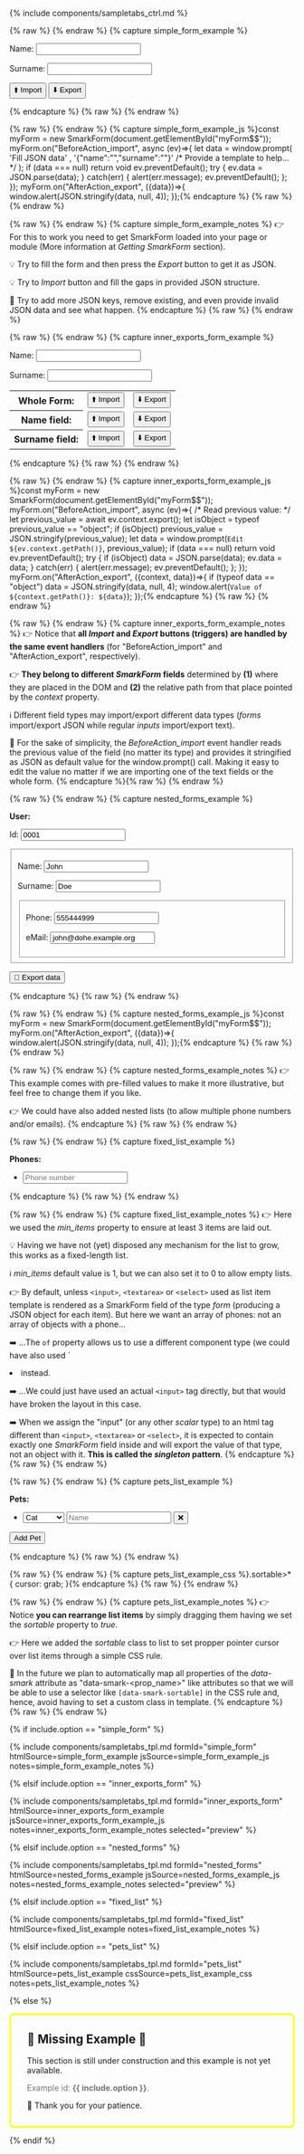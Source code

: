 
{% include components/sampletabs_ctrl.md %}

{% raw %} <!-- capture simple_form_example {{{ --> {% endraw %}
{% capture simple_form_example %}<div id='myForm$$'>
    <p>
        <label data-smark>Name:</label>
        <input name='name' data-smark>
    </p>
    <p>
        <label data-smark>Surname:</label>
        <input name='surname' data-smark>
    </p>
    <p>
        <button data-smark='{"action":"import"}'>⬆️  Import</button>
        <button data-smark='{"action":"export"}'>⬇️  Export</button>
    </p>
</div>{% endcapture %}
{% raw %} <!-- }}} --> {% endraw %}

{% raw %} <!-- capture simple_form_example_js {{{ --> {% endraw %}
{% capture simple_form_example_js %}const myForm = new SmarkForm(document.getElementById("myForm$$"));
myForm.on("BeforeAction_import", async (ev)=>{
    let data = window.prompt(
        'Fill JSON data'
        , '{"name":"","surname":""}' /* Provide a template to help... */
    );
    if (data === null) return void ev.preventDefault();
    try {
        ev.data = JSON.parse(data);
    } catch(err) {
        alert(err.message);
        ev.preventDefault();
    };
});
myForm.on("AfterAction_export", ({data})=>{
    window.alert(JSON.stringify(data, null, 4));
});{% endcapture %}
{% raw %} <!-- }}} --> {% endraw %}

{% raw %} <!-- capture simple_form_example_notes {{{ --> {% endraw %}
{% capture simple_form_example_notes %}
👉 For this to work you need to get SmarkForm loaded into your page or
module (More information at *Getting SmarkForm* section).

💡 Try to fill the form and then press the *Export* button to get it as
JSON.

💡 Try to *Import* button and fill the gaps in provided JSON structure.

🔨 Try to add more JSON keys, remove existing, and even provide invalid
JSON data and see what happen.
{% endcapture %}
{% raw %} <!-- }}} --> {% endraw %}

{% raw %} <!-- capture inner_exports_form_example {{{ --> {% endraw %}
{% capture inner_exports_form_example %}<div id='myForm$$'>
    <p>
        <label data-smark>Name:</label>
        <input name='name' data-smark>
    </p>
    <p>
        <label data-smark>Surname:</label>
        <input name='surname' data-smark>
    </p>
    <table>
        <tr>
            <th>Whole Form:</th>
            <td><button data-smark='{"action":"import"}'>⬆️  Import</button></td>
            <td><button data-smark='{"action":"export"}'>⬇️  Export</button></td>
        </tr>
        <tr>
            <th>Name field:</th>
            <td><button data-smark='{"action":"import","context":"name"}'>⬆️  Import</button></td>
            <td><button data-smark='{"action":"export","context":"name"}'>⬇️  Export</button></td>
        </tr>
        <tr>
            <th>Surname field:</th>
            <td><button data-smark='{"action":"import","context":"surname"}'>⬆️  Import</button></td>
            <td><button data-smark='{"action":"export","context":"surname"}'>⬇️  Export</button></td>
        </tr>
    </table>
</div>{% endcapture %}
{% raw %} <!-- }}} --> {% endraw %}

{% raw %} <!-- capture inner_exports_form_example_js {{{ --> {% endraw %}
{% capture inner_exports_form_example_js %}const myForm = new SmarkForm(document.getElementById("myForm$$"));
myForm.on("BeforeAction_import", async (ev)=>{
    /* Read previous value: */
    let previous_value = await ev.context.export();
    let isObject = typeof previous_value == "object";
    if (isObject) previous_value = JSON.stringify(previous_value);
    let data = window.prompt(`Edit ${ev.context.getPath()}`, previous_value);
    if (data === null) return void ev.preventDefault();
    try {
        if (isObject) data = JSON.parse(data);
        ev.data = data;
    } catch(err) {
        alert(err.message);
        ev.preventDefault();
    };
});
myForm.on("AfterAction_export", ({context, data})=>{
    if (typeof data == "object") data = JSON.stringify(data, null, 4);
    window.alert(`Value of ${context.getPath()}: ${data}`);
});{% endcapture %}
{% raw %} <!-- }}} --> {% endraw %}

{% raw %} <!-- capture inner_exports_form_example_notes {{{ --> {% endraw %}
{% capture inner_exports_form_example_notes %}
👉 Notice that **all *Import* and *Export* buttons (triggers) are handled
by the same event handlers** (for "BeforeAction_import" and
"AfterAction_export", respectively).

👉 **They belong to different *SmarkForm* fields** determined by **(1)**
where they are placed in the DOM and **(2)** the relative path from that
place pointed by the *context* property.

ℹ️  Different field types may import/export different data types (*forms*
import/export JSON while regular *inputs* import/export text).

🔧 For the sake of simplicity, the *BeforeAction_import* event handler
reads the previous value of the field (no matter its type) and provides it
stringified as JSON as default value for the window.prompt() call. Making
it easy to edit the value no matter if we are importing one of the text
fields or the whole form.
{% endcapture %}{% raw %} <!-- }}} --> {% endraw %}

{% raw %} <!-- capture nested_forms_example {{{ --> {% endraw %}
{% capture nested_forms_example %}<div id='myForm$$'>
    <b>User:</b>
    <p>
        <label data-smark>Id:</label>
        <input name='userId' value='0001' data-smark>
    </p>
    <fieldset data-smark='{"type":"form","name":"personal_data"}'>
        <p>
            <label data-smark>Name:</label>
            <input name='name' value='John' data-smark>
        </p>
        <p>
            <label data-smark>Surname:</label>
            <input name='surname' value='Doe' data-smark>
        </p>
        <fieldset data-smark='{"type":"form","name":"contact"}'>
            <p>
                <label data-smark>Phone:</label>
                <input name='phone' type='tel' value='555444999' data-smark>
            </p>
            <p>
                <label data-smark>eMail:</label>
                <input name='email' type='mail' value='john@dohe.example.org' data-smark>
            </p>
        </fieldset>
    </fieldset>
    <p><button data-smark='{"action":"export"}'>👀 Export data</button></p>
</div>{% endcapture %}
{% raw %} <!-- }}} --> {% endraw %}

{% raw %} <!-- capture nested_forms_example_js {{{ --> {% endraw %}
{% capture nested_forms_example_js %}const myForm = new SmarkForm(document.getElementById("myForm$$"));
myForm.on("AfterAction_export", ({data})=>{
    window.alert(JSON.stringify(data, null, 4));
});{% endcapture %}
{% raw %} <!-- }}} --> {% endraw %}

{% raw %} <!-- capture nested_forms_example_notes {{{ --> {% endraw %}
{% capture nested_forms_example_notes %}
👉 This example comes with pre-filled values to make it more illustrative,
but feel free to change them if you like.

👉 We could have also added nested lists (to allow multiple phone numbers
and/or emails).
{% endcapture %}
{% raw %} <!-- }}} --> {% endraw %}

{% raw %} <!-- capture fixed_list_example {{{ --> {% endraw %}
{% capture fixed_list_example %}<div id="myForm$$">
    <b>Phones:</b>
    <ul data-smark='{"type":"list","name":"phones","of":"input","min_items":3}'>
        <li>
            <input data-smark type="tel" placeholder="Phone number" />
        </li>
    </ul>
</div>{% endcapture %}
{% raw %} <!-- }}} --> {% endraw %}

{% raw %} <!-- capture fixed_list_example_notes {{{ --> {% endraw %}
{% capture fixed_list_example_notes %}
👉 Here we used the *min_items* property to ensure at least 3 items are
   laid out.

💡 Having we have not (yet) disposed any mechanism for the list to grow,
   this works as a fixed-length list.

ℹ️  *min_items* default value is 1, but we can also set it to 0 to allow
   empty lists.

👉 By default, unless `<input>`, `<textarea>` or `<select>` used as list
item template is rendered as a SmarkForm field of the type *form*
(producing a JSON object for each item). But here we want an array of
phones: not an array of objects with a phone...
       
➡️  ...The `of` property allows us to use a different component type (we
   could have also used `<li data-smark="input"> instead.

➡️  ...We could just have used an actual `<input>` tag directly, but that
   would have broken the layout in this case.

➡️  When we assign the "input" (or any other *scalar* type) to an html tag
   different than `<input>`, `<textarea>` or `<select>`, it is expected to
   contain exactly one *SmarkForm* field inside and will export the value
   of that type, not an object with it. **This is called the *singleton*
   pattern**.
{% endcapture %}
{% raw %} <!-- }}} --> {% endraw %}

{% raw %} <!-- capture pets_list_example {{{ --> {% endraw %}
{% capture pets_list_example %}<div id="myForm$$">
    <div data-smark='{"type":"form","name":"personal_data"}'>
        <b>Pets:</b>
        <ul data-smark='{"type":"list","name":"pets", "sortable":true, "min_items": 0}' class="sortable">
            <li>
                <select name='species' data-smark>
                    <option value="cat">Cat</option>
                    <option value="dog">Dog</option>
                    <option value="hamster">Hamster</option>
                    <option value="fish">Fish</option>
                    <option value="bird">Bird</option>
                    <option value="turtle">Turtle</option>
                    <option value="turtle">Other</option>
                </select>
                <input name='name' placeholder="Name" data-smark>
                <button data-smark='{"action":"removeItem"}' title="Remove Pet">❌</button>
            </li>
        </ul>
        <button data-smark='{"action":"addItem","context":"pets"}'>Add Pet</button>
    </div>
</div>{% endcapture %}
{% raw %} <!-- }}} --> {% endraw %}

{% raw %} <!-- capture pets_list_example_css {{{ --> {% endraw %}
{% capture pets_list_example_css %}.sortable>* {
    cursor: grab;
}{% endcapture %}
{% raw %} <!-- }}} --> {% endraw %}

{% raw %} <!-- capture pets_list_example_notes {{{ --> {% endraw %}
{% capture pets_list_example_notes %}
👉 Notice **you can rearrange list items** by simply dragging them having we
   set the *sortable* property to *true*.

👉 Here we added the *sortable* class to list to set propper pointer cursor
   over list items through a simple CSS rule.

🚀 In the future we plan to automatically map all properties of the
   *data-smark* attribute as "data-smark-&lt;prop_name&gt;" like attributes so that
   we will be able to use a selector like `[data-smark-sortable]` in the CSS
   rule and, hence, avoid having to set a custom class in template.
{% endcapture %}
{% raw %} <!-- }}} ]() --> {% endraw %}



{% if include.option == "simple_form" %}

{% include components/sampletabs_tpl.md
    formId="simple_form"
    htmlSource=simple_form_example
    jsSource=simple_form_example_js
    notes=simple_form_example_notes
%}

{% elsif include.option == "inner_exports_form" %}

{% include components/sampletabs_tpl.md
    formId="inner_exports_form"
    htmlSource=inner_exports_form_example
    jsSource=inner_exports_form_example_js
    notes=inner_exports_form_example_notes
    selected="preview"
%}

{% elsif include.option == "nested_forms" %}

{% include components/sampletabs_tpl.md
    formId="nested_forms"
    htmlSource=nested_forms_example
    jsSource=nested_forms_example_js
    notes=nested_forms_example_notes
    selected="preview"
%}

{% elsif include.option == "fixed_list" %}

{% include components/sampletabs_tpl.md
    formId="fixed_list"
    htmlSource=fixed_list_example
    notes=fixed_list_example_notes
%}

{% elsif include.option == "pets_list" %}

{% include components/sampletabs_tpl.md
   formId="pets_list"
   htmlSource=pets_list_example
   cssSource=pets_list_example_css
   notes=pets_list_example_notes
%}

{% else %}

<div style="border: solid 3px yellow; padding: 0px 2em 1em 2em; border-radius: 0.5em;">
    <h2>🚧  Missing Example 🚧</h2>
    <p>This section is still under construction and this example is not yet available.</p>
    <p style="opacity:.6">Example id: <b>{{ include.option }}</b>.</p>
    <p>🙏 Thank you for your patience.</p>
</div>

{% endif %}
